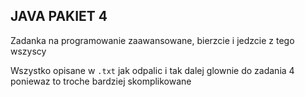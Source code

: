 ## JAVA PAKIET 4

Zadanka na programowanie zaawansowane, bierzcie i jedzcie z tego wszyscy 

Wszystko opisane w `.txt` jak odpalic i tak dalej glownie do zadania 4 poniewaz to troche bardziej skomplikowane

